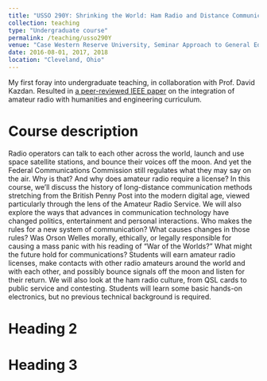```yaml
---
title: "USSO 290Y: Shrinking the World: Ham Radio and Distance Communication"
collection: teaching
type: "Undergraduate course"
permalink: /teaching/usso290Y
venue: "Case Western Reserve University, Seminar Approach to General Education"
date: 2016-08-01, 2017, 2018
location: "Cleveland, Ohio"
---
```

My first foray into undergraduate teaching, in collaboration with Prof. David Kazdan. Resulted in [a peer-reviewed IEEE paper](https://ieeexplore.ieee.org/document/7910230) on the integration of amateur radio with humanities and engineering curriculum.

Course description
======
Radio operators can talk to each other across the world, launch and use space satellite stations, and bounce their voices off the moon. And yet the Federal Communications Commission still regulates what they may say on the air. Why is that? And why does amateur radio require a license? In this course, we’ll discuss the history of long-distance communication methods stretching from the British Penny Post into the modern digital age, viewed particularly through the lens of the Amateur Radio Service. We will also explore the ways that advances in communication technology have changed politics, entertainment and personal interactions. Who makes the rules for a new system of communication? What causes changes in those rules? Was Orson Welles morally, ethically, or legally responsible for causing a mass panic with his reading of “War of the Worlds?” What might the future hold for communications? Students will earn amateur radio licenses, make contacts with other radio amateurs around the world and with each other, and possibly bounce signals off the moon and listen for their return. We will also look at the ham radio culture, from QSL cards to public service and contesting. Students will learn some basic hands-on electronics, but no previous technical background is required.




Heading 2
======


Heading 3
======

